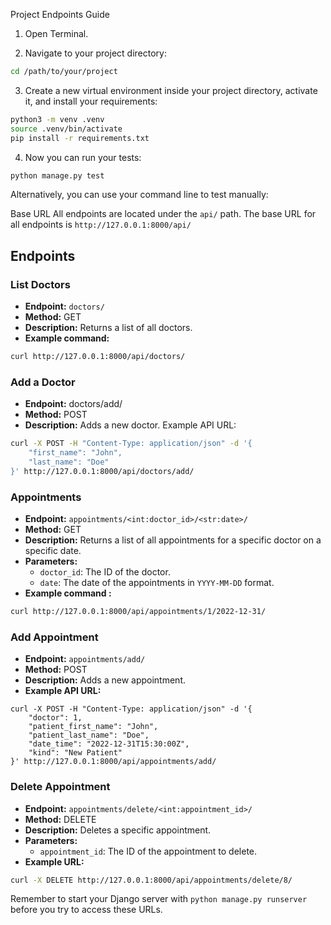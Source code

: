 Project Endpoints Guide

1. Open Terminal.

2. Navigate to your project directory:

```bash
cd /path/to/your/project
```

3. Create a new virtual environment inside your project directory, activate it, and install your requirements:

```bash
python3 -m venv .venv
source .venv/bin/activate
pip install -r requirements.txt
```

4.   Now you can run your tests:

```bash
python manage.py test
```



Alternatively, you can use your command line to test manually:

Base URL
All endpoints are located under the `api/` path. The base URL for all endpoints is `http://127.0.0.1:8000/api/`

## Endpoints

### List Doctors

- **Endpoint:** `doctors/`
- **Method:** GET
- **Description:** Returns a list of all doctors.
- **Example command:** 

```bash
curl http://127.0.0.1:8000/api/doctors/
```

### Add a Doctor
- **Endpoint:** doctors/add/
- **Method:** POST
- **Description:** Adds a new doctor.
Example API URL:
```bash
curl -X POST -H "Content-Type: application/json" -d '{
    "first_name": "John",
    "last_name": "Doe"
}' http://127.0.0.1:8000/api/doctors/add/
```

### Appointments

- **Endpoint:** `appointments/<int:doctor_id>/<str:date>/`
- **Method:** GET
- **Description:** Returns a list of all appointments for a specific doctor on a specific date.
- **Parameters:**
  - `doctor_id`: The ID of the doctor.
  - `date`: The date of the appointments in `YYYY-MM-DD` format.
- **Example command :** 
```bash
curl http://127.0.0.1:8000/api/appointments/1/2022-12-31/
```

### Add Appointment

- **Endpoint:** `appointments/add/`
- **Method:** POST
- **Description:** Adds a new appointment.
- **Example API URL:** 
```
curl -X POST -H "Content-Type: application/json" -d '{
    "doctor": 1,
    "patient_first_name": "John",
    "patient_last_name": "Doe",
    "date_time": "2022-12-31T15:30:00Z",
    "kind": "New Patient"
}' http://127.0.0.1:8000/api/appointments/add/
```

### Delete Appointment

- **Endpoint:** `appointments/delete/<int:appointment_id>/`
- **Method:** DELETE
- **Description:** Deletes a specific appointment.
- **Parameters:**
  - `appointment_id`: The ID of the appointment to delete.
- **Example URL:**

```bash
curl -X DELETE http://127.0.0.1:8000/api/appointments/delete/8/
```

Remember to start your Django server with `python manage.py runserver` before you try to access these URLs.